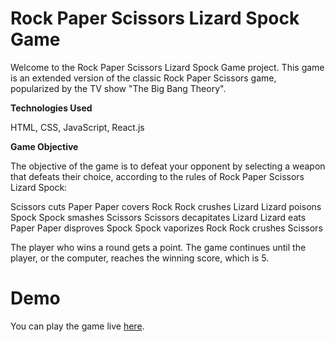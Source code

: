 # Rock Paper Scissors Lizard Spock Game

Welcome to the Rock Paper Scissors Lizard Spock Game project. This game is an extended version of the classic Rock Paper Scissors game, popularized by the TV show "The Big Bang Theory".

**Technologies Used**

HTML, CSS, JavaScript, React.js

**Game Objective**

The objective of the game is to defeat your opponent by selecting a weapon that defeats their choice, according to the rules of Rock Paper Scissors Lizard Spock:

Scissors cuts Paper
Paper covers Rock
Rock crushes Lizard
Lizard poisons Spock
Spock smashes Scissors
Scissors decapitates Lizard
Lizard eats Paper
Paper disproves Spock
Spock vaporizes Rock
Rock crushes Scissors

The player who wins a round gets a point. The game continues until the player, or the computer, reaches the winning score, which is 5.

# Demo
You can play the game live [here](https://rockpaperscissorslizardspock-game.netlify.app/).
